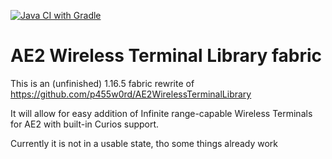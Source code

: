 [![Java CI with Gradle](https://github.com/Mari023/AE2WirelessTerminalLibrary/actions/workflows/gradle.yml/badge.svg)](https://github.com/Mari023/AE2WirelessTerminalLibrary/actions/workflows/gradle.yml)


AE2 Wireless Terminal Library fabric
====================================
This is an (unfinished) 1.16.5 fabric rewrite of https://github.com/p455w0rd/AE2WirelessTerminalLibrary

It will allow for easy addition of Infinite range-capable Wireless Terminals for AE2 with built-in Curios support.

Currently it is not in a usable state, tho some things already work
